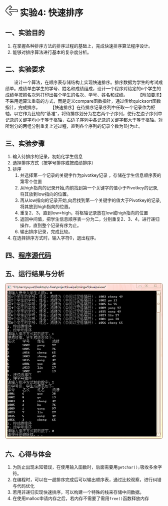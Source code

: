 # [<img style="width:40px;transform:rotate(180deg);" src="../../../assets/image/back.jpg"/>](../index.md) 实验4: 快速排序

## 一、实验目的

1. 在掌握各种排序方法的排序过程的基础上，完成快速排序算法程序设计。
2. 能够对排序算法进行基本的复杂度分析。

## 二、实验要求

&emsp;&emsp;设计一个算法，在顺序表存储结构上实现快速排序。排序数据为学生的考试成绩单。成绩单由学生的学号、姓名和成绩组成，设计一个程序对给定的n个学生的成绩单按照名次列打印出每个学生的名次、学号、姓名和成绩。
&emsp;&emsp;【附加要求】不采用运算法重载的方式，而是定义compare函数指针，通过传给quicksort函数指针，完成排序。
&emsp;&emsp;【快速排序】在待排序记录序列中任取一个记录作为枢轴，以它作为比较的“基准”，将待排序划分为左右两个子序列，使行左边子序列中记录的关键字均小于等于枢轴，右边子序列中各记录的关键字都大于等于枢轴。对所划分的两组分别重复上述过程，直到各个序列的记录个数为1时为止。

## 三、实验步骤

1. 输入待排序的记录，初始化学生信息
2. 选择排序方式（按学号排序或按成绩排序）
3. 排序
   1. 并选择第一个记录的关键字作为pivotkey记录 ，存储在学生信息顺序表的第零个位置
   2. 从high指向的记录开始,向前找到第一个关键字的值小于Pivotkey的记录,将其放到low指向的位置。
   3. 再从low指向的记录开始,向后找到第一个关键字的值大于Pivotkey的记录,将其放到high指向的位置。
   4. 重复2、3，直到low=high，将枢轴记录放在low或high指向的位置
   5. 返回中间值，把学生信息顺序表一分为二，分别重复2、3、4，进行递归操作，直到整个记录有序为止。
   6. 输出排序记录，完成比较。
4. 在选择排序方式时，输入字符0，退出程序。

## 四、[程序源代码](../../code/index.md)

## 五、运行结果与分析

<center>
    <img src="../image/experiment/1.4.1.png"/></br>
</center>

## 六、心得与体会

1. 为防止出现未知错误，在使用输入函数时，后面需要用`getchar();`吸收多余字符。
2. 在编程时，可以在一趟排序完成后可以输出顺序表，通过比较观察，进行纠错与代码优化
3. 若用非递归实现快速排序，可以构建一个特殊的栈来存储中间数据。
4. 在使用malloc申请内存之后，若内存不需要了需用`free()`函数释放内存
